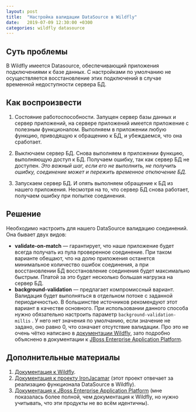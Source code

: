 ```yaml
---
layout: post
title:  "Настройка валидации DataSource в Wildfly"
date:   2019-07-09 12:30:00 +0300
categories: wildfly datasource
---
```


## Суть проблемы

В Wildfly имеется Datasource, обеспечивающий приложения подключениями к базе данных. С настройками по умолчанию не осуществляется восстановление этих подключений в случае временной недоступности сервера БД.

## Как воспроизвести

1. Состояние работоспособности. Запущен сервер базы данных и сервер приложений, на сервере приложений имеется приложение с полезным функционалом. Выполняем в приложении любую функцию, приводящую к обращению к БД, и убеждаемся, что она сработает.

2. Выключаем сервер БД. Снова выполняем в приложении функцию, выполняющую доступ к БД. Получаем ошибку, так как сервер БД не доступен. *Это важный шаг, если его не выполнить, не получить ошибку, соединение может и пережить временное отключение БД.*

3. Запускаем сервер БД. И опять выполняем обращение к БД из нашего приложения. Несмотря на то, что сервер БД снова работает, получаем ошибку при попытке соединения.

## Решение

Необходимо настроить для нашего DataSource валидацию соединений. Она бывает двух видов:

* **validate-on-match** — гарантирует, что наше приложение будет всегда получать из пула проверенное соединение. При таком варианте обещают, что на долю приложения останется минимальное количество ошибок соединения, а при восстановлении БД восстановление соединения будет максимально быстрым. Платой за это будет несколько большая нагрузка на сервер БД.
* **background-validation** — предлагает компромиссный вариант. Валидация будет выполняться в отдельном потоке с заданной периодичностью. В большинстве источников рекомендуют этот вариант в качестве основного.
  При использовании данного способа нужно обязательно настроить параметр `background-validation-millis` . У него нет значения по умолчанию, если значение не задано, оно равно 0, что означает отсутствие валидации. Про это не очень чётко написано в [документации Wildfly](<https://docs.wildfly.org/12/Admin_Guide.html#datasource-definitions>), зато подробно объяснено в документации к [JBoss Enterprise Application Platform](<https://access.redhat.com/documentation/en-us/red_hat_jboss_enterprise_application_platform/7.2/html/configuration_guide/datasource_management#configure_database_connection_validation_settings>).

## Дополнительные материалы

1. [Документация к Wildfly](<https://docs.wildfly.org/17/Admin_Guide.html#datasource-definitions>).
2. [Документация к проекту IronJacamar](<http://www.ironjacamar.org/doc/userguide/1.2/en-US/html/ch05.html#deployingds_descriptor>) (этот проект отвечает за реализацию функционала DataSource в Wildfly).
3. [Документация к JBoss Enterprise Application Platform](<https://access.redhat.com/documentation/en-us/red_hat_jboss_enterprise_application_platform/7.2/html/configuration_guide/datasource_management#configure_database_connection_validation_settings>) (мне показалась более полной, чем документация к Wildfly, но нужно учитывать, что эти продукты не во всём идентичны).